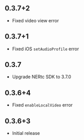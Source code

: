## 0.3.7+2
* Fixed video view error

## 0.3.7+1
* Fixed iOS `setAudioProfile` error

## 0.3.7
* Upgrade NERtc SDK to 3.7.0

## 0.3.6+4
* Fixed `enableLocalVideo` error

## 0.3.6+3
* Initial release
